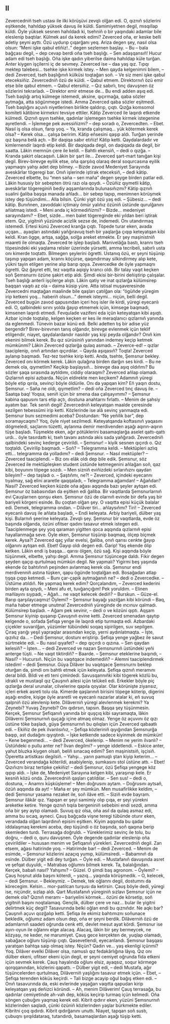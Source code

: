 ## II

Zevercedniñ tseh ustası ile ilki körüşüvi zevqlı olğan edi. O, qıznıñ sözlerini eşitkende, hahıldap yüksek davuş ile küldi. Samimiyetnen degil, mısqıllap küldi. Öyle yüksek sesnen hahıldadı ki, tsehniñ o bir yaqındaki adamlar bile eleslenip baqtılar.
Külmek asıl da kerek edimi? Zeverced oña, er keske belli adetiy şeyni ayttı. Özü uydurıp çıqarğanı yeq. Ariza degen şey, nasıl olsa olsun: “Meni işke qabul etiñiz!..” degen sezlernen başlay.
– Bu – bala bağçası degil, – dep cevap berdi oña tseh başlığı. – Sen adaşqansıñ!
Hucur adam edi tseh başlığı. Oña işke qadın yiberilse daima hahıldap küle turğan. Anter kiygen işçilerni iç de sevmey. Zeverced ise – daa yaş qız. Tıpqı mektep talebesi... tsehke işke kirmek istey.
– Men qayda kelgenimni bilem, – dedi Zeverced, tseh başlığınıñ külküsi toqtağan soñ. – Ve siz meni işke qabul eteceksiñiz.
Zevercedniñ özü de küldi.
– Qabul etmem. Direktornıñ özü emir etse bile qabul etmem.
– Qabul etersiñiz. – Qız sabırlı, tınç davuşnen öz sözlerini tekrarladı. – Direktor emir etmese de...
Bu endi adden aşıq edi. Tseh başlığı artıq külmege istemedi, aksine, qıçırmağa, qaba sözler aytmağa, atta sögünmege istedi. Amma Zeverced qaba sözler eşitmedi. Tseh başlığını açuvlı niyetlerinen birlikte qaldırıp, çıqtı.
Qızğa komsomol komiteti kâtibine kirmekni tevsiye ettiler. Kâtip Zeverced ile laqırdı etkende külmedi. Qıznıñ qıyın tsehke, qadınlar işlemegen tsehke kirmek istegenine ayretlendi.
– İşlemege pek avessiñizmi? – dep soradı o, Zevercedten.
– Ebet. Nasıl iş olsa olsun, farqı yoq.
– Ya, kranda çalışmaq... yük kötermek kerek olsa?
– Kerek olsa... çalışa beririm.
Kâtip eñsesini qaşıp aldı. Turğan yerinde qız başına belâ açtı.
– Bir daqiqa sabır etiñiz!
Kâtip ketti. Qaydalardadır ve kimlernendir laqırdı etip keldi. Bir daqiqada degil, on daqiqada da degil, bir saatta. Lâkin memnün çere ile keldi.
– Bahtlı ekensiñ, – dedi o qızğa. – Kranda şakirt olacaqsıñ. Lâkin bir şart ile...
Zeverced şart-mart tanığan kişi degil. Birev-birevge eyilik etse, oña qarşılıq olaraq deral soqurcasına eyilik yapmaqnı yahşı adet dep bilmey.
– Bizde zavod Medeniyet Sarayında aveskârlar tögeregi bar. Onıñ işlerinde iştirak eteceksiñ, – dedi kâtip.
Zeverced elbette, bu “men saña – sen maña” degen şeyge birden patlar edi. Lâkin hususiy bir sebepten ötrü razı ola qoydı.
– Özüñiz qıymetli kâtip, aveskârlar tögereginiñ bediy aqşamlarında bulunasıñızmı?
Kâtip qıznıñ sualini ğaliba başqa manada añladı... bir sebep tapıp, menimnen körüşmek istey dep tüşündimi... Alla bilsin. Çünki yigit özü yaş edi.
– Şübesiz... – dedi kâtip. Bunıñnen, zavoddaki içtimaiy ömür yalıñız özüniñ üstünde qurulğanını añlatmaq istedi.
– Meni anda iç körmediñizmi?
– Bizde... medeniyet sarayındamı?
– Ebet, sizde... men balet tögereginde eki yıldan beri iştirak etem.
Qız, yigitniñ yüzünde acizlik sezse de, indemedi. Onı utandırmaq istemedi.
Ertesi künü Zeverced kranğa çıqtı. Töpede turar eken, avada uçqan... ayaqları astındaki yañğıravuq tseh bir yaqlarğa çıqıp keteyatqan kibi keldi. Kran ögge, artqa, sağğa, solğa areket etmekte. Er şey maşinistniñ maareti ile olmaqta. Zeverced te işlep başladı. Manivelâğa bastı, krannı tseh töpesindeki eki yaqlama relsler üzerinde yürsetti, amma tecribeli, sabırlı usta onı kimerde toqtattı. Bilmegen şeylerini ögretti. Ustanıq özü, er şeyni tüşünip taşınıp yapqan adam, krannı köçürse, qaqındırmay silkindirmey alıp kete, yükni tayin etilgen yerine alıp barıp qoya. Zevercedke de öyle yapmaqnı ögretti. Qız ğayret etti, tez vaqıtta aqiqiy krancı oldı. Bir talay vaqıt keçken soñ Şemsnurnı özüne şakirt etip aldı. Şimdi ekisi bir-birini deñiştirip çalışalar. Tseh başlığı anterli işçilerge alıştı. Lâkin qatiy ve inat qızlarğa külümsirep baqqan vaqıtı az ola – daima küsip yüre. Atta istisal muşaveresinde Zevercedni maqtağan maalinde bile qaşları çatılğan ola: “ögüñde yüregim irip ketkeni yoq... haberiñ olsun...” demek isteymi... niçün, belli degil.
Zeverced bugün zavod qapusından içeri hoş isler ile kirdi, yüregi eyecanlı edi.
O, qalbindeki sırını yolda ğayıp etmemek içün, kimsege baqmadı, kimsenen laqırdı etmedi. Fevqulade vazifeni eda içün keteyatqan kibi aşıqtı. Azbar içinde toqtalıp, kelgen keçken er kes ile meraqlanıcı qızlarnıñ yanında da eglenmedi. Tünevin bazar künü edi. Belki adetten tış bir adise yüz bergendir? Birev-birevnen tanış olğandır, birevge evlenmek içün teklif etilgendir, niayet, qaydalardandır nasıldır yaş kişi peyda olğandır? Onıñ kim ekenini bilmek kerek. Bu qız sürüsiniñ yanından indemey keçip ketmek mümkünmi? Lâkin Zeverced qızlarğa qulaq asmadı.
– Zeverce-ed! – qızlar taaciplenip, onıñ artından qıçırdılar. – Qayda aşıqasıñ? Toqta!
Zeverced aylanıp baqmadı. Tez-tez tsehke kirip ketti. Anda, tsehte, Şemsnur bekley. Zeverced onı körmek kerek.
Lâkin qulağına birden darğın ses kirdi.
– Bu ne demek ola, qıymetlim? Keçikip başlaysıñ... birevge daa aşıq oldıñmı?
Bu sözler şaqa sırasında aytıldımı, ciddiy olaraqmı? Zeverced añlap olamadı. Qızlarnıñ episi azbarda. Niçün eldirekte men keçikem? Adamnıñ yüregi böyle etip qırıla, sevinçi böyle öldürile. Onı da yapqan kim? Eñ yaqın dostu, Şemsnur.
– Saña ne oldı, qıymetlim? – dedi oña Zeverced tınç davuş ile.
– Saatqa baq! Yoqsa, seniñ içün bir smena daa çalışayımmı? – Şemsnur kabina qapusını tars etip açtı, dostuna anahtarnı fırlattı. – Menim de şahsiy ayatım bar. Tek seniñ degil!
Zevercedniñ keleyatqan maalde çeresinde sezilgen tebessümi irip ketti. Közlerinde ise alâ sevinç yanmaqta edi. Şemsnur bunı sezmedimi aceba? Dostundan: “Ne yeñilik bar”, dep soramaycaqmı?
Yoq, öyle niyet sezilmedi. Keteyatqanda koftasınıñ yaqasını dögmeledi, saçlarını tüzetti, aylanma demir merdivenden aşağı aqırın-aqırın tüşe başladı. Tüşmekte eken, ağır pötüklerini basamaqlarğa aselet qattı-qattı urdı... öyle tasırdattı ki, tseh tavanı astında akis sada yañğıradı.
Zevercedniñ qalbindeki sevinç kederge çevirildi.
– Şemsnur! – kiyik sesnen qıçırdı o. Qız toqtaldı. Çevirilip baqmadı.
– Soñ?
– Telegramma keldi.
– Mektüpleri azlıq etti... telegramma da yolladımı? – dedi Şemsnur.
– Nasıl mektüpler? – Zeverced taaciplendi. – Biz onı elâk oldı dep bile edik.
Şemsnur, söz Zeverced ile mektüpleşken student üstünde ketmegenini añlağan soñ, qaz kibi, boyunını töpege sozdı.
– Men sizniñ eviñizdeki sırlarıñıznı qaydan bileyim? – dep taşladı o.
– Şaştıñmı, ne?! – Zeverced, içindeki eyecannı tıyalmay, sağ elini araretle qaqqaladı, – Telegramma ağamdan!
– Ağañdan? Nasıl?
Zeverced keçken küzde oña ağası aqqında bazı şeyler aytqan edi. Şemsnur öz babasından da eşitken edi ğaliba. Bir vaqıtlarda Şemsnurlarnıñ evi Çauşlarnen qonşu eken. Şemsnur özü de olarnıñ evinde bir defa yaş bir bariyeli körgeni esinde. Bu çoqtan olğan şey. O vaqıtta episi küçük balalar edi. Demek, telegramma ondan.
– Dilâver tiri... añlaysıñmı? Tiri! – Zeverced eyecanlı davuş ile añlata başladı, – Endi keleyata.
Arbiy bariyeli, dülber yaş kişi. Bularnıñ şeerine keleyata. Zevqlı şey. Şemsnur bir vaqıtlarda, evde öz başında olğanda, özüni ofitser qadını tasavur etmek istegen edi. Taaciplenmege şey yoq qaraman yigitten qoca aqqında qızlarnıñ episi hayallanmağa seve. Öyle eken, Şemsnur tüşünip baqmaq, ölçep biçmek kerek. Aysa?! Zeverced qaç yıllar evelsi, ğaliba, onıñ qarısı cenkte ğayıp olğanını aytqan edi. Ebet! Ğayıp oldı degen edi. Ğarip! Yaş ekende ölip ketken. Lâkin endi iş başqa... qarısı ölgen, özü sağ. Kişi aqqında böyle tüşünmek, elbette, yahşı degil. Amma Şemsnur tüşüncege daldı. Fikir degen şeyden qaçıp qurtulmaq mümkün degil. Ne yapmalı? Yigirmi beş yaşında ekende öz bahtıñnıñ peşinden avlanmaq kerek ola.
Şemsnur endi merdivenniñ astına tüşken, qapu ögünde toqtalğan edi. Bosağadan atlap tışqa çıqıp ketmedi.
– Bunı çar-çapik aytmağanıñ ne? – dedi o Zevercedke.
– Üstüme atıldıñ. Ne yapmaq kerek edim? Qorçalandım, – Zeverced kederini birden ayta qoydı,
– Meni afu et, tuvğançığım! Pek yoruldım. – Elinen mañlayını sıypadı, – Ağañ... ne vaqıt kelecek dediñ?
– Burskun.
– Güze-el. Barıp qarşılaycaqmız! Öylemi? – Şemsnur bayağı yazılğan kibi köründi – Baq, maña haber etmege unutma!
Zevercedniñ yüreginde de ıncınuv qalmadı. Külümsirep başladı.
– Ağam pek sevinir, – dedi o ve közüni qıptı.
Aqşam Şemsnur kiyinip quşanıp Çavuşnıñ evine ketti. Zeverced smenadan qaytıp kelgende o, sofada Şefiqa yenge ile laqırdı etip turmaqta edi.
Azbardaki çiçekler suvarılğan, yüzümler tübündeki soqaq sipirilgen, suv sepilgen. Çıraq yarığı yeşil yapraqlar arasından keçip, yerni aydınlatmaqta.
– İşte, qızıñız da... – Dedi Şemsnur, dostunı eriştirip.
Şefiqa yenge yağbez ile savut sürtmekte edi.
– Bu nasıl qıyafet? – dep qıçırdı o qızına. – Sen qaydan kelesiñ?
– İşten... – dedi Zeverced ve nazarı Şemsnurnıñ üstündeki yeñi anterge tüşti. – Ne vaqıt tiktirdiñ?
– Baarde. – Şemsnur eteklerine baqındı, – Nasıl?
– Hucursıñ. Niçün bu vaqıtqace indemediñ?
– Alemni taaciplendirmek istedim! – dedi Şemsnur.
Güya Dilâver bu vaqıtqace Şemsnurnı beklep oturğan da, şimdi onı bahtlı etmek içün keleyata. Şefiqa qıznıñ meramını deral bildi. Bildi ve eti teni çimirdedi. Savusqannıñki kibi tögerek közlü bu, idrakli ve mustaqil qız Çauşnıñ ailesi içün telükeli edi. Erkekler böyle piç qızlarğa deral urunalar, cilvelerine qapıla qoyalar. Olar körünişte ziyansız, içleri erkek asreti tolu ola. Kimerde qaşlarınıñ birisini töpege köterip, digerini aşağı endire, kişige öyle araretli ve eyecanlı nazarlar atalar ki, eñ suvuq qalpniñ özü alevlenip kete. Dilâverniñ yüregi alevlenmek kerekmi? Ya Zeynebi? Yuvaş Zeynebi? Onı qıdırsın, tapsın. Başqa şey tüşünmesin. Kerçek, Şemsnur Şefiqanıñ yanında bir quşçıq kibi sayramaqta, lâkin Dilâverni Şemsnurnıñ quçağı içine atmaq olmaz.
Yenge öz açuvını öz qızı üstüne töke başladı, güya Şemsnurnıñ bu qılıqları içün Zeverced qabaatlı edi.
– Ekiñiz de pek ilvanlısıñız, – Şefiqa közleriniñ qıyığından Şemsnurğa baqıp, ast dudağını qıyıştırdı. – İşke ketkende sadece kiyinmek de mümkün!
– Kene begenmedi... – dedi Zeverced, ökelenip. – Menim ne yerim ilvanlı?
– Üstüñdeki o pullu anter ne? İlvan degilmi? – yenge iddetlendi. – Eskice anter, yahut bluzka kiygen olsañ, beliñ sınacaq edimi? Sen maşinistsiñ, işçisiñ. Öperetta artistkası degilsiñ.
– Yahşı... yarın pamuqlı ştan kiyip keterim... – Zeverced verandağa köterildi, asabiylenip, sumkasını stol üstüne attı.
– Ebet! Qızıñıznı biraz tertipke çekiñiz! – dedi Şemsnur, özü Şefiqa yengege köz qıpıp aldı. – İşke de, Medeniyet Sarayına kelgen kibi, yaraşınıp kele. Er kesniñ közü onda.
Zevercedniñ qaşları çatıldılar.
– Sen sus! – dedi o, dostuna, – Anamnı küşküşleme!
– Men doğrusını aytam.
– Doğrusını aytsañ, özüñ aqqında da ayt!
– Maña er şey mümkün. Men musafirlikke keldim, – dedi Şemsnur yasama nezaket ile, soñ ilâve etti. – Siziñ evde bayram.
Şemsnur ilâkâr qız. Yapqan er şeyi samimiy olıp çıqa, er şeyi yürekni areketke ketire. Yenge qıznıñ tıqıla bergeniniñ sebebini endi sezdi, amma oña bir şey aytıp olamadı. Suvuq qız olsa, oña asıl da qulaq asmaz edi, amma bu sıcaq, ayneci.
Çauş bağçada vişne teregi tübünde oturır eken, verandada olğan laqırdınıñ episini eşitken. Kiyim aqqında bu qadar iddalaşmaq kerekmi aceba, dep tüşündi o öz başında, soñ qaqına berip skemleden turdı. Terrasağa doğruldı.
– Yüreklerimiz sevinç ile tolu, bu doğru, – dedi o, quru davuşnen. Öyle degende qadınlar eleslenip oña çevirildiler – hususan menim ve Şefiqanıñ yürekleri. Zevercedniñ degil. Zan etsem, ağası hatirinde yoq.
– Hatirimde bar! – dedi Zeverced.
– Menim de esimde, – Şemsnur közlerini azaçıq yumıp, külümsiredi. – Babamnıñ da esinde. Dülber yigit edi dey turğan.
– Öyle edi. – Mustafanıñ davuşında asret ve şefqat duyuldı, – Matrabas oğlumnı bilmek kerek. Ta, balalığından. Kerçek, babañ nasıl? Yahşımı?
– Güzel. O şimdi baş agronom.
– Öylemi? – Çauş hoşnut alda başını köterdi, – yazıq... yaqında körüşmedik.
– O, kelecek, – dedi Şemsnur. – Bekleymiz.
– Demek, tek oğlannı degil, dostumnı da körecegim. Kelsin... mor-patilcan turşusı da ketirsin.
Çauş böyle dedi, yüregi ise, niçündir, sızlap aldı. Qart Mustafanıñ yüreginiñ sızlavı Şemsnur içün ne demek ola? Qıznıñ meramı – bariyelini körmek... özüni de körsetip, soñ yigitniñ başını noqtalamaq. Gençlik, dülber çere ve naz... bular ile yigitni delirtmek küç degil? Tasavurında belki oğlan endi bu qıznıñdır.
Ne aqkı bar? Çauşnıñ açuvı qozğalıp ketti. Şefiqa ile ekimiz bahtımıznı soñunace bekledik, oğlumız adam olsun dep, oña er şeyni berdik. Dilâverniñ özü de adamlarnıñ saadeti oğrunda cenk etti, devlet mesut ayat kördi. Şemsnur ise ayın-oyun ile oğlannı elge alacaq. Alacaq, lâkin bir şey bermeycek, ne közyaşı, ne keder, ne marumiyet.
Çauş gece kerçekten de, yuqlap olamadı, sabağace oğlunı tüşünip çıqtı. Qasevetlendi, eyecanlandı. Şemsnur başqası yaratqan bahtqa saip olmaq istey. Niçün? Qadın ve... yaş ekenligi içünmi?
Yoq. Dilâver evelki Dilâver olsa, namuslı qız fedakârlığına lâyıq. Qız onı dülber ekeni, ofitser ekeni içün degil, er şeyni cemiyet oğrunda fida etkeni içün sevmek kerek.
Çauş hayalında oğlunı elsiz, ayaqsız, soqur körmege qorqqanından, közlerini qapattı.
– Dülber yigit edi, – dedi Mustafa, ağır tüşüncelerden qurtulmaq, Dilâverniñ yaşlığını tasavur etmek içün.
– Ebet, – Şefiqa terenden köküs keçirdi. – Tali bizge acayip oğul bağış etken edi. – Onıñ tasavurında da, eski evlerinde yaşağan vaqıtta qapudan kirip keleyatqan yaş deñizci köründi. – Ah, menim Dilâverim!
Çauş terrasağa, bu qadınlar cemiyetinde ah-vah dep, köküs keçirip turmaq içün kelmedi. Oña söngen çubuğını yaqmaq kerek edi. Kibrit qıdırır eken, yüzüni Şemsnurnıñ közlerinden saqladı, çünki özüniñ közlerinden yaşlar bürkmekte ediler. Kibritni çoq qıdırdı. Kibrit qıdırğanını unuttı. Niayet, tapqan soñ sustı, çubuqnı şırqıldataraq, tutandırdı, basamaqlardan aşağı tüşip ketti.

